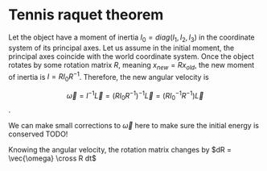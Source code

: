 # Tennis raquet theorem

Let the object have a moment of inertia $I_0=diag(I_1,I_2,I_3)$ in the coordinate system of its principal axes. Let us assume in the initial moment, the principal axes coincide with the world coordinate system. Once the object rotates by some rotation matrix $R$, meaning $x_{new} = R x_{old}$, the new moment of inertia is $I = R I_0 R^{-1}$. Therefore, the new angular velocity is 

$$\vec{\omega} = I^{-1}\vec{L} = (RI_0R^{-1})^{-1}\vec{L} = (R I_0^{-1} R^{-1})\vec{L}$$.

We can make small corrections to $\vec{\omega}$ here to make sure the initial energy is conserved TODO!

Knowing the angular velocity, the rotation matrix changes by $dR = \vec{\omega} \cross R dt$


